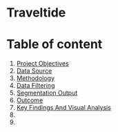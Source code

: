 # Traveltide

# Table of content
1. [Project Objectives](#project_objectives)
2. [Data Source](#data_source)
3. [Methodology](#data_soucrce)
4. [Data Filtering](#data_filtering)
5. [Segmentation Output](#segmentation_output)
6. [Outcome](#outcome)
7. [Key Findings And Visual Analysis](#key_findings_and_visual_analysis)
8. 
9. 
